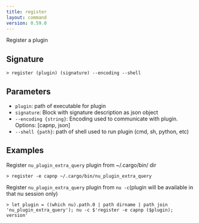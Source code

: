 ```yaml
---
title: register
layout: command
version: 0.59.0
---
```


Register a plugin

## Signature

```> register (plugin) (signature) --encoding --shell```

## Parameters

 -  `plugin`: path of executable for plugin
 -  `signature`: Block with signature description as json object
 -  `--encoding {string}`: Encoding used to communicate with plugin. Options: [capnp, json]
 -  `--shell {path}`: path of shell used to run plugin (cmd, sh, python, etc)

## Examples

Register `nu_plugin_extra_query` plugin from ~/.cargo/bin/ dir
```shell
> register -e capnp ~/.cargo/bin/nu_plugin_extra_query
```

Register `nu_plugin_extra_query` plugin from `nu -c`(plugin will be available in that nu session only)
```shell
> let plugin = ((which nu).path.0 | path dirname | path join 'nu_plugin_extra_query'); nu -c $'register -e capnp ($plugin); version'
```
